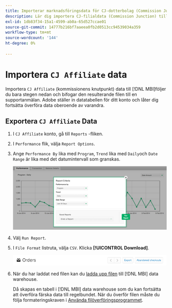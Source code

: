 ```yaml
---
title: Importerar marknadsföringsdata för CJ-dotterbolag (Commission Junction)
description: Lär dig importera CJ-filialdata (Commission Junction) till [!DNL MBI].L MBI].
exl-id: 1db83f34-15a1-4599-ab0a-65d527ccae01
source-git-commit: 14777b216bf7aaeea0fb2d0513cc94539034a359
workflow-type: tm+mt
source-wordcount: '144'
ht-degree: 0%

---
```


# Importera `CJ Affiliate` data

Importera `CJ Affiliate` (kommissionens knutpunkt) data till [!DNL MBI]följer du bara stegen nedan och bifogar den resulterande filen till en supportanmälan. Adobe ställer in datatabellen för ditt konto och låter dig fortsätta överföra data oberoende av varandra.

## Exportera `CJ Affiliate` Data

1. I `CJ Affiliate` konto, gå till `Reports` -fliken.

1. I `Performance` flik, välja `Report Options`.

1. Ange `Performance By` lika med `Program`, `Trend` lika med `Daily`och `Date Range` är lika med det datumintervall som granskas.

   ![export-cj-affiliate-data](../../../assets/export-cj-affiliate-data-1.png)<!--{:.zoom}-->

1. Välj `Run Report`.

1. I `File Format` listruta, välja `CSV`.  Klicka **[!UICONTROL Download]**.

   ![exportera cj-filialdata](../../../assets/export-an-individual-order-2.jpg)<!--{:.zoom}-->

1. När du har laddat ned filen kan du [ladda upp filen](../connecting-data/using-file-uploader.md) till [!DNL MBI] data warehouse.

   Då skapas en tabell i [!DNL MBI] data warehouse som du kan fortsätta att överföra färska data till regelbundet. När du överför filen måste du följa formateringskraven i [Använda filöverföringsprogrammet](../connecting-data/using-file-uploader.md).
